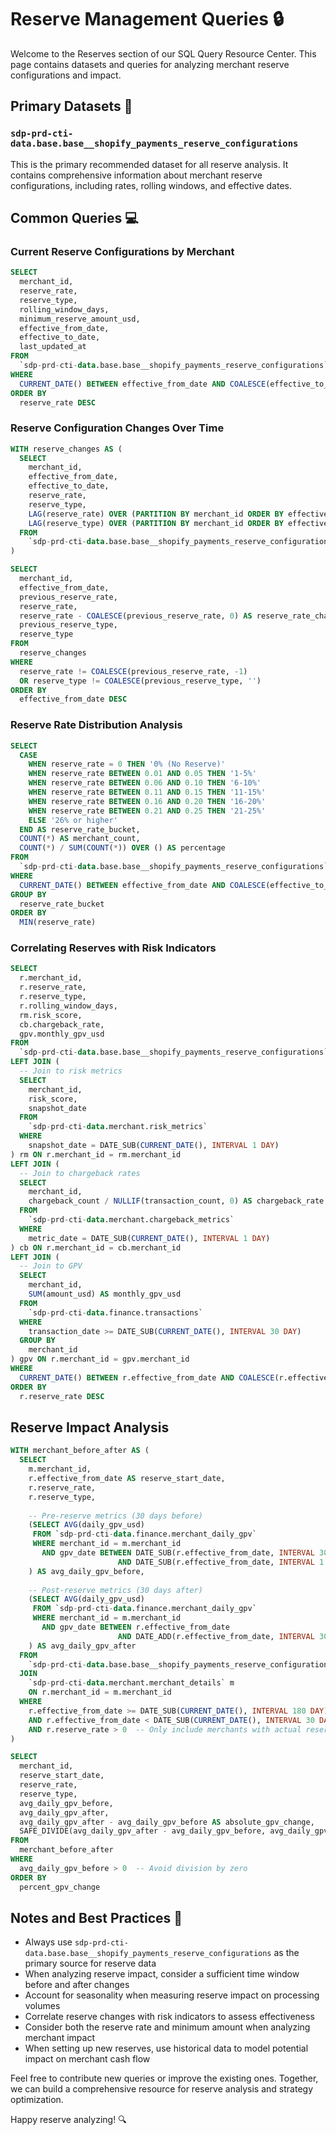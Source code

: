 # Reserve Management Queries 🔒

Welcome to the Reserves section of our SQL Query Resource Center. This page contains datasets and queries for analyzing merchant reserve configurations and impact.

## Primary Datasets 📁

### `sdp-prd-cti-data.base.base__shopify_payments_reserve_configurations`

This is the primary recommended dataset for all reserve analysis. It contains comprehensive information about merchant reserve configurations, including rates, rolling windows, and effective dates.

## Common Queries 💻

### Current Reserve Configurations by Merchant

```sql
SELECT
  merchant_id,
  reserve_rate,
  reserve_type,
  rolling_window_days,
  minimum_reserve_amount_usd,
  effective_from_date,
  effective_to_date,
  last_updated_at
FROM
  `sdp-prd-cti-data.base.base__shopify_payments_reserve_configurations`
WHERE
  CURRENT_DATE() BETWEEN effective_from_date AND COALESCE(effective_to_date, '9999-12-31')
ORDER BY
  reserve_rate DESC
```

### Reserve Configuration Changes Over Time

```sql
WITH reserve_changes AS (
  SELECT
    merchant_id,
    effective_from_date,
    effective_to_date,
    reserve_rate,
    reserve_type,
    LAG(reserve_rate) OVER (PARTITION BY merchant_id ORDER BY effective_from_date) AS previous_reserve_rate,
    LAG(reserve_type) OVER (PARTITION BY merchant_id ORDER BY effective_from_date) AS previous_reserve_type
  FROM
    `sdp-prd-cti-data.base.base__shopify_payments_reserve_configurations`
)

SELECT
  merchant_id,
  effective_from_date,
  previous_reserve_rate,
  reserve_rate,
  reserve_rate - COALESCE(previous_reserve_rate, 0) AS reserve_rate_change,
  previous_reserve_type,
  reserve_type
FROM
  reserve_changes
WHERE
  reserve_rate != COALESCE(previous_reserve_rate, -1)
  OR reserve_type != COALESCE(previous_reserve_type, '')
ORDER BY
  effective_from_date DESC
```

### Reserve Rate Distribution Analysis

```sql
SELECT
  CASE
    WHEN reserve_rate = 0 THEN '0% (No Reserve)'
    WHEN reserve_rate BETWEEN 0.01 AND 0.05 THEN '1-5%'
    WHEN reserve_rate BETWEEN 0.06 AND 0.10 THEN '6-10%'
    WHEN reserve_rate BETWEEN 0.11 AND 0.15 THEN '11-15%'
    WHEN reserve_rate BETWEEN 0.16 AND 0.20 THEN '16-20%'
    WHEN reserve_rate BETWEEN 0.21 AND 0.25 THEN '21-25%'
    ELSE '26% or higher'
  END AS reserve_rate_bucket,
  COUNT(*) AS merchant_count,
  COUNT(*) / SUM(COUNT(*)) OVER () AS percentage
FROM
  `sdp-prd-cti-data.base.base__shopify_payments_reserve_configurations`
WHERE
  CURRENT_DATE() BETWEEN effective_from_date AND COALESCE(effective_to_date, '9999-12-31')
GROUP BY
  reserve_rate_bucket
ORDER BY
  MIN(reserve_rate)
```

### Correlating Reserves with Risk Indicators

```sql
SELECT
  r.merchant_id,
  r.reserve_rate,
  r.reserve_type,
  r.rolling_window_days,
  rm.risk_score,
  cb.chargeback_rate,
  gpv.monthly_gpv_usd
FROM
  `sdp-prd-cti-data.base.base__shopify_payments_reserve_configurations` r
LEFT JOIN (
  -- Join to risk metrics
  SELECT
    merchant_id,
    risk_score,
    snapshot_date
  FROM
    `sdp-prd-cti-data.merchant.risk_metrics`
  WHERE
    snapshot_date = DATE_SUB(CURRENT_DATE(), INTERVAL 1 DAY)
) rm ON r.merchant_id = rm.merchant_id
LEFT JOIN (
  -- Join to chargeback rates
  SELECT
    merchant_id,
    chargeback_count / NULLIF(transaction_count, 0) AS chargeback_rate
  FROM
    `sdp-prd-cti-data.merchant.chargeback_metrics`
  WHERE
    metric_date = DATE_SUB(CURRENT_DATE(), INTERVAL 1 DAY)
) cb ON r.merchant_id = cb.merchant_id
LEFT JOIN (
  -- Join to GPV
  SELECT
    merchant_id,
    SUM(amount_usd) AS monthly_gpv_usd
  FROM
    `sdp-prd-cti-data.finance.transactions`
  WHERE
    transaction_date >= DATE_SUB(CURRENT_DATE(), INTERVAL 30 DAY)
  GROUP BY
    merchant_id
) gpv ON r.merchant_id = gpv.merchant_id
WHERE
  CURRENT_DATE() BETWEEN r.effective_from_date AND COALESCE(r.effective_to_date, '9999-12-31')
ORDER BY
  r.reserve_rate DESC
```

## Reserve Impact Analysis

```sql
WITH merchant_before_after AS (
  SELECT
    m.merchant_id,
    r.effective_from_date AS reserve_start_date,
    r.reserve_rate,
    r.reserve_type,
    
    -- Pre-reserve metrics (30 days before)
    (SELECT AVG(daily_gpv_usd)
     FROM `sdp-prd-cti-data.finance.merchant_daily_gpv`
     WHERE merchant_id = m.merchant_id
       AND gpv_date BETWEEN DATE_SUB(r.effective_from_date, INTERVAL 30 DAY) 
                        AND DATE_SUB(r.effective_from_date, INTERVAL 1 DAY)
    ) AS avg_daily_gpv_before,
    
    -- Post-reserve metrics (30 days after)
    (SELECT AVG(daily_gpv_usd)
     FROM `sdp-prd-cti-data.finance.merchant_daily_gpv`
     WHERE merchant_id = m.merchant_id
       AND gpv_date BETWEEN r.effective_from_date
                        AND DATE_ADD(r.effective_from_date, INTERVAL 30 DAY)
    ) AS avg_daily_gpv_after
  FROM
    `sdp-prd-cti-data.base.base__shopify_payments_reserve_configurations` r
  JOIN
    `sdp-prd-cti-data.merchant.merchant_details` m
    ON r.merchant_id = m.merchant_id
  WHERE
    r.effective_from_date >= DATE_SUB(CURRENT_DATE(), INTERVAL 180 DAY)
    AND r.effective_from_date < DATE_SUB(CURRENT_DATE(), INTERVAL 30 DAY)  -- Ensure we have 30 days of post-data
    AND r.reserve_rate > 0  -- Only include merchants with actual reserves
)

SELECT
  merchant_id,
  reserve_start_date,
  reserve_rate,
  reserve_type,
  avg_daily_gpv_before,
  avg_daily_gpv_after,
  avg_daily_gpv_after - avg_daily_gpv_before AS absolute_gpv_change,
  SAFE_DIVIDE(avg_daily_gpv_after - avg_daily_gpv_before, avg_daily_gpv_before) AS percent_gpv_change
FROM
  merchant_before_after
WHERE
  avg_daily_gpv_before > 0  -- Avoid division by zero
ORDER BY
  percent_gpv_change
```

## Notes and Best Practices 📝

- Always use `sdp-prd-cti-data.base.base__shopify_payments_reserve_configurations` as the primary source for reserve data
- When analyzing reserve impact, consider a sufficient time window before and after changes
- Account for seasonality when measuring reserve impact on processing volumes
- Correlate reserve changes with risk indicators to assess effectiveness
- Consider both the reserve rate and minimum amount when analyzing merchant impact
- When setting up new reserves, use historical data to model potential impact on merchant cash flow

Feel free to contribute new queries or improve the existing ones. Together, we can build a comprehensive resource for reserve analysis and strategy optimization.

Happy reserve analyzing! 🔍 